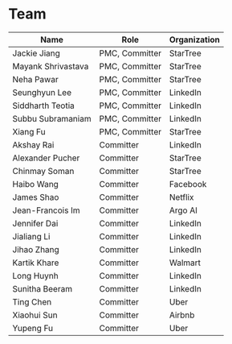 # Team

| Name               | Role           | Organization |
| ------------------ | -------------- | ------------ |
| Jackie Jiang       | PMC, Committer | StarTree     |
| Mayank Shrivastava | PMC, Committer | StarTree     |
| Neha Pawar         | PMC, Committer | StarTree     |
| Seunghyun Lee      | PMC, Committer | LinkedIn     |
| Siddharth Teotia   | PMC, Committer | LinkedIn     |
| Subbu Subramaniam  | PMC, Committer | LinkedIn     |
| Xiang Fu           | PMC, Committer | StarTree     |
| Akshay Rai         | Committer      | LinkedIn     |
| Alexander Pucher   | Committer      | StarTree     |
| Chinmay Soman      | Committer      | StarTree     |
| Haibo Wang         | Committer      | Facebook     |
| James Shao         | Committer      | Netflix      |
| Jean-Francois Im   | Committer      | Argo AI      |
| Jennifer Dai       | Committer      | LinkedIn     |
| Jialiang Li        | Committer      | LinkedIn     |
| Jihao Zhang        | Committer      | LinkedIn     |
| Kartik Khare       | Committer      | Walmart      |
| Long Huynh         | Committer      | LinkedIn     |
| Sunitha Beeram     | Committer      | LinkedIn     |
| Ting Chen          | Committer      | Uber         |
| Xiaohui Sun        | Committer      | Airbnb       |
| Yupeng Fu          | Committer      | Uber         |

